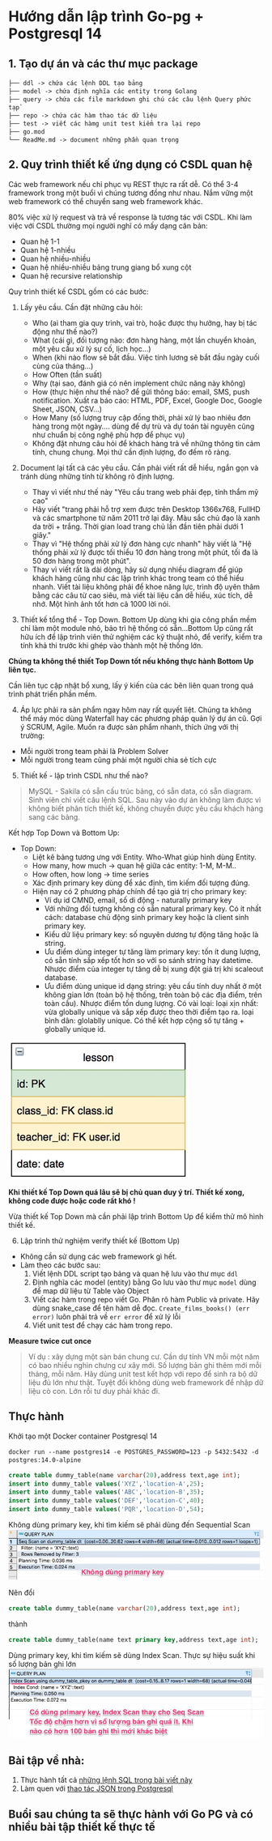 # Hướng dẫn lập trình Go-pg + Postgresql 14

## 1. Tạo dự án và các thư mục package
```
├── ddl -> chứa các lệnh DDL tạo bảng
├── model -> chứa định nghĩa các entity trong Golang
├── query -> chứa các file markdown ghi chú các câu lệnh Query phức tạp`
├── repo -> chứa các hàm thao tác dữ liệu
├── test -> viết các hàmg unit test kiểm tra lại repo
├── go.mod
└── ReadMe.md -> document những phần quan trọng
```

## 2. Quy trình thiết kế ứng dụng có CSDL quan hệ

Các web framework nếu chỉ phục vụ REST thực ra rất dễ. Có thể 3-4 framework trong một buổi vì chúng tương đồng như nhau. Nắm vững một web framework có thể chuyển sang web framework khác.

80% việc xử lý request và trả về response là tương tác với CSDL.
Khi làm việc với CSDL thường mọi người nghĩ có mấy dạng căn bản:
- Quan hệ 1-1
- Quan hệ 1-nhiều
- Quan hệ nhiều-nhiều
- Quan hệ nhiều-nhiều bảng trung giang bổ xung cột
- Quan hệ recursive relationship

Quy trình thiết kế CSDL gồm có các bước:
1. Lấy yêu cầu. Cần đặt những câu hỏi: 
   - Who (ai tham gia quy trình, vai trò, hoặc được thụ hưởng, hay bị tác động như thế nào?)
   - What (cái gì, đối tượng nào: đơn hàng hàng, một lần chuyển khoản, một yêu cầu xử lý sự cố, lịch học...)
   - When (khi nào flow sẽ bắt đầu. Việc tính lương sẽ bắt đầu ngày cuối cùng của tháng...)
   - How Often (tần suất)
   - Why (tại sao, đánh giá có nên implement chức năng này không)
   - How (thực hiện như thế nào? để gửi thông báo: email, SMS, push notification. 
   Xuất ra báo cáo: HTML, PDF, Excel, Google Doc, Google Sheet, JSON, CSV...)
   - How Many (số lượng truy cập đồng thời, phải xử lý bao nhiêu đơn hàng trong một ngày.... dùng để dự trù và dự toán tài nguyên cũng như chuẩn bị công nghệ phù hợp để phục vụ)
   - Không đặt nhưng câu hỏi để khách hàng trả về những thông tin cảm tính, chung chung. Mọi thứ cần định lượng, đo đếm rõ ràng.

2. Document lại tất cả các yêu cầu. Cần phải viết rất dễ hiểu, ngắn gọn và tránh dùng những tính từ không rõ định lượng.
   - Thay vì viết như thế này "Yêu cầu trang web phải đẹp, tính thẩm mỹ cao"
   - Hãy viết "trang phải hỗ trợ xem được trên Desktop 1366x768, FullHD và các smartphone từ năm 2011 trở lại đây. Màu sắc chủ đạo là xanh da trời + trắng. Thời gian load trang chủ lần đần tiên phải dưới 1 giây."
   - Thay vì "Hệ thống phải xử lý đơn hàng cực nhanh" hãy viết là "Hệ thống phải xử lý được tối thiểu 10 đơn hàng trong một phút, tối đa là 50 đơn hàng trong một phút".
   - Thay vì viết rất là dài dòng, hãy sử dụng nhiều diagram để giúp khách hàng cũng như các lập trình khác trong team có thể hiểu nhanh. Viết tài liệu không phải để khoe năng lực, trình độ uyên thâm bằng các câu từ cao siêu, mà viết tài liệu cần dễ hiểu, xúc tích, dễ nhớ. Một hình ảnh tốt hơn cả 1000 lời nói.

3. Thiết kế tổng thể - Top Down. Bottom Up dùng khi gia công phần mềm chỉ làm một module nhỏ, bảo trì hệ thống có sẵn...Bottom Up cũng rất hữu ích để lập trình viên thử nghiệm các kỹ thuật nhỏ, để verify, kiểm tra tính khả thi trước khi ghép vào thành một hệ thống lớn.

**Chúng ta không thể thiết Top Down tốt nếu không thực hành Bottom Up liên tục.**

Cần liên tục cập nhật bổ xung, lấy ý kiến của các bên liên quan trong quá trình phát triển phần mềm.

4. Áp lực phải ra sản phẩm ngay hôm nay rất quyết liệt. Chúng ta không thể máy móc dùng Waterfall hay các phương pháp quản lý dự án cũ. Gợi ý SCRUM, Agile.
Muốn ra được sản phẩm nhanh, thích ứng với thị trường:
- Mỗi người trong team phải là Problem Solver
- Mỗi người trong team cũng phải một người chia sẻ tích cực

5. Thiết kế - lập trình CSDL như thế nào?
> MySQL - Sakila có sẵn cấu trúc bảng, có sẵn data, có sẵn diagram.
Sinh viên chỉ viết câu lệnh SQL. Sau này vào dự án không làm được vì không biết phân tích thiết kế, không chuyển được yêu cầu khách hàng sang các bảng.

Kết hợp Top Down và Bottom Up:

- Top Down:
  - Liệt kê bảng tương ưng với Entity. Who-What giúp hình dùng Entity.
  - How many, how much -> quan hệ giữa các entity: 1-M, M-M..
  - How often, how long -> time series
  - Xác định primary key dùng để xác định, tìm kiếm đối tượng đúng.
  - Hiện nay có 2 phương pháp chính để tạo giá trị cho primary key:
    - Ví dụ id CMND, email, số di động - naturally primary key
    - Với những đối tượng không có sẵn natural primary key. Có ít nhất cách: database chủ động sinh primary key hoặc là client sinh primary key.
    - Kiểu dữ liệu primary key: số nguyên dương tự động tăng hoặc là string.
    - Ưu điểm dùng integer tự tăng làm primary key: tốn ít dung lượng, có sẵn tính sắp xếp tốt hơn so với so sánh string hay datetime. Nhược điểm của integer tự tăng dễ bị xung đột giá trị khi scaleout database.
    - Ưu điểm dùng unique id dạng string: yêu cầu tính duy nhất ở một không gian lớn (toàn bộ hệ thống, trên toàn bộ các địa điểm, trên toàn cầu). Nhược điểm tốn dung lượng. Có vài loại: loại xịn nhất: vừa globally unique và sắp xếp được theo thời điểm tạo ra. loại bình dân: glolablly unique. Có thể kết hợp cộng số tự tăng + globally unique id.

![](images/table.jpg)

**Khi thiết kế Top Down quá lâu sẽ bị chủ quan duy ý trí. Thiết kế xong, không code được hoặc code rất khó !**

Vừa thiết kế Top Down mà cần phải lập trình Bottom Up để kiểm thử mô hình thiết kế.

6. Lập trình thử nghiệm verify thiết kế (Bottom Up)
- Không cần sử dụng các web framework gì hết.
- Làm theo các bước sau: 
    1. Viết lệnh DDL script tạo bảng và quan hệ lưu vào thư mục `ddl`
    2. Định nghĩa các model (entity) bằng Go lưu vào thư mục `model` dùng để map dữ liệu từ Table vào Object
    3. Viết các hàm trong repo viết Go. Phân rõ hàm Public và private. Hãy dùng snake_case để tên hàm dễ đọc. `Create_films_books() (err error)` luôn phải trả về `err error` để xử lý lỗi
    4. Viết unit test để chạy các hàm trong repo.

**Measure twice cut once**

> Ví dụ : xây dựng một sàn bán chung cư. Cần dự tính VN mỗi một năm có bao nhiều nghìn chưng cư xây mới. Số lượng bản ghi thêm mới mỗi tháng, mỗi năm.
Hãy dùng unit test kết hợp với repo để sinh ra bộ dữ liệu đủ lớn như thật.
Tuyệt đối không dùng web framework để nhập dữ liệu cò con. Lớn rồi tư duy phải khác đi.

## Thực hành

Khởi tạo một Docker container Postgresql 14
```
docker run --name postgres14 -e POSTGRES_PASSWORD=123 -p 5432:5432 -d postgres:14.0-alpine
```
```sql
create table dummy_table(name varchar(20),address text,age int);
insert into dummy_table values('XYZ','location-A',25);
insert into dummy_table values('ABC','location-B',35);
insert into dummy_table values('DEF','location-C',40);
insert into dummy_table values('PQR','location-D',54);
```


Không dùng primary key, khi tìm kiếm sẽ phải dùng đến Sequential Scan
![](images/khong_dung_pkey.jpg)


Nên đổi 
```sql
create table dummy_table(name varchar(20),address text,age int);
```
thành 
```sql
create table dummy_table(name text primary key,address text,age int);
```

Dùng primary key, khi tìm kiếm sẽ dùng Index Scan. Thực sự hiệu suất khi số lượng bản ghi lớn
![](images/dung_pkey.jpg)

## Bài tập về nhà:

1. Thực hành tất cả [những lệnh SQL trong bài viết này](https://techmaster.vn/posts/36773/gioi-thieu-cac-cau-truy-van-trong-postgesql-qua-cac-vi-du)
2. Làm quen với [thao tác JSON trong Postgresql](https://techmaster.vn/posts/36775/thao-tac-json-trong-postgresql)

## Buổi sau chúng ta sẽ thực hành với Go PG và có nhiều bài tập thiết kế thực tế

